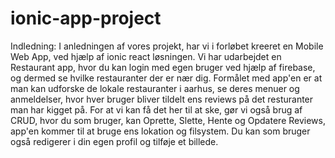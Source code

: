 # ionic-app-project

Indledning:
I anledningen af vores projekt, har vi i forløbet kreeret en Mobile Web App, ved hjælp af ionic react løsningen. Vi har udarbejdet en Restaurant app, hvor du kan login med egen bruger ved hjælp af firebase, og dermed se hvilke restauranter der er nær dig. Formålet med app'en er at man kan udforske de lokale restauranter i aarhus, se deres menuer og anmeldelser, hvor hver bruger bliver tildelt ens reviews på det resturanter man har kigget på. For at vi kan få det her til at ske, gør vi også brug af CRUD, hvor du som bruger, kan Oprette, Slette, Hente og Opdatere Reviews, app'en kommer til at bruge ens lokation og filsystem. Du kan som bruger også redigerer i din egen profil og tilføje et billede.
 
